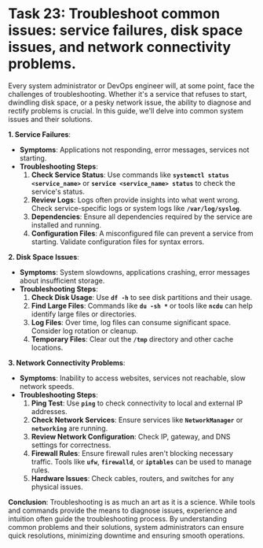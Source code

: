 # Task 23: Troubleshoot common issues: service failures, disk space issues, and network connectivity problems.

Every system administrator or DevOps engineer will, at some point, face the challenges of troubleshooting. Whether it's a service that refuses to start, dwindling disk space, or a pesky network issue, the ability to diagnose and rectify problems is crucial. In this guide, we'll delve into common system issues and their solutions.

**1. Service Failures**:

- **Symptoms**: Applications not responding, error messages, services not starting.
- **Troubleshooting Steps**:
    1. **Check Service Status**: Use commands like **`systemctl status <service_name>`** or **`service <service_name> status`** to check the service's status.
    2. **Review Logs**: Logs often provide insights into what went wrong. Check service-specific logs or system logs like **`/var/log/syslog`**.
    3. **Dependencies**: Ensure all dependencies required by the service are installed and running.
    4. **Configuration Files**: A misconfigured file can prevent a service from starting. Validate configuration files for syntax errors.

**2. Disk Space Issues**:

- **Symptoms**: System slowdowns, applications crashing, error messages about insufficient storage.
- **Troubleshooting Steps**:
    1. **Check Disk Usage**: Use **`df -h`** to see disk partitions and their usage.
    2. **Find Large Files**: Commands like **`du -sh *`** or tools like **`ncdu`** can help identify large files or directories.
    3. **Log Files**: Over time, log files can consume significant space. Consider log rotation or cleanup.
    4. **Temporary Files**: Clear out the **`/tmp`** directory and other cache locations.

**3. Network Connectivity Problems**:

- **Symptoms**: Inability to access websites, services not reachable, slow network speeds.
- **Troubleshooting Steps**:
    1. **Ping Test**: Use **`ping`** to check connectivity to local and external IP addresses.
    2. **Check Network Services**: Ensure services like **`NetworkManager`** or **`networking`** are running.
    3. **Review Network Configuration**: Check IP, gateway, and DNS settings for correctness.
    4. **Firewall Rules**: Ensure firewall rules aren't blocking necessary traffic. Tools like **`ufw`**, **`firewalld`**, or **`iptables`** can be used to manage rules.
    5. **Hardware Issues**: Check cables, routers, and switches for any physical issues.

**Conclusion**:
Troubleshooting is as much an art as it is a science. While tools and commands provide the means to diagnose issues, experience and intuition often guide the troubleshooting process. By understanding common problems and their solutions, system administrators can ensure quick resolutions, minimizing downtime and ensuring smooth operations.